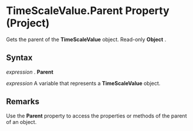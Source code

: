 
# TimeScaleValue.Parent Property (Project)

Gets the parent of the  **TimeScaleValue** object. Read-only **Object** .


## Syntax

 _expression_ . **Parent**

 _expression_ A variable that represents a **TimeScaleValue** object.


## Remarks

Use the  **Parent** property to access the properties or methods of the parent of an object.

